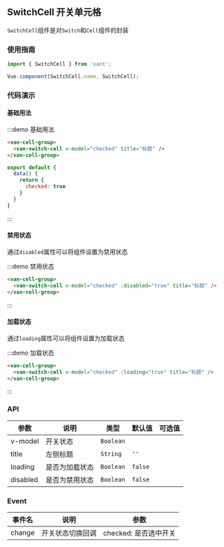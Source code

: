 ## SwitchCell 开关单元格

`SwitchCell`组件是对`Switch`和`Cell`组件的封装

<script>
export default {
  data() {
    return {
      checked: true
    }
  }
}
</script>

### 使用指南
``` javascript
import { SwitchCell } from 'vant';

Vue.component(SwitchCell.name, SwitchCell);
```

### 代码演示

#### 基础用法

:::demo 基础用法
```html
<van-cell-group>
  <van-switch-cell v-model="checked" title="标题" />
</van-cell-group>
```

```javascript
export default {
  data() {
    return {
      checked: true
    }
  }
}
```
:::

#### 禁用状态
通过`disabled`属性可以将组件设置为禁用状态

:::demo 禁用状态
```html
<van-cell-group>
  <van-switch-cell v-model="checked" :disabled="true" title="标题" />
</van-cell-group>
```
:::

#### 加载状态
通过`loading`属性可以将组件设置为加载状态

:::demo 加载状态
```html
<van-cell-group>
  <van-switch-cell v-model="checked" :loading="true" title="标题" />
</van-cell-group>
```
:::

### API

| 参数       | 说明      | 类型       | 默认值       | 可选值      |
|-----------|-----------|-----------|-------------|-------------|
| v-model | 开关状态 | `Boolean`  |   | |
| title | 左侧标题 |  `String` | `''` | |
| loading | 是否为加载状态 |  `Boolean` | `false` | |
| disabled | 是否为禁用状态 |  `Boolean` | `false` | |

### Event

| 事件名       | 说明      | 参数       |
|-----------|-----------|-----------|
| change | 开关状态切换回调 | checked: 是否选中开关 |